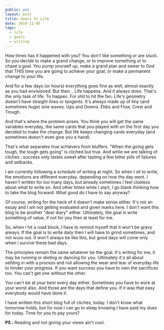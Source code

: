 ```yaml
---
public: yes
layout: post
title: Goals Vs Life
date: 2019-11-05
tags:
  - life
  - goals
  - writing
---
```


How times has it happened with you? You don't like something or are stuck. So you decide to make a grand change, or to improve something or to chase a goal. You pump yourself up, make a grand plan and swear to God that THIS time you are going to achieve your goal, or make a permanent change to your life.

And for a few days (or hours) everything goes fine as well, almost exactly as you had envisioned. But then... Life happens. And it always does. That's the only task of life. To happen. For shit to hit the fan. Life's geometry doesn't have straight lines or tangents. It's always made up of tiny (and sometimes huge) sine waves. Ups and Downs. Ebbs and Flow. Crest and Trough.

And that's where the problem arises. You think you will get the same variables everyday, the same cards that you played with on the first day you decided to make the change. But life keeps changing cards everyday (and sometimes doesn't even give you a hand).

That's what separates true achievers from bluffers. "When the going gets tough, the tough gets going" is cliched but true. And while we are talking of cliches : success only tastes sweet after tasting a few bitter pills of failures and setbacks.

I am currently following a schedule of writing at night. So when I sit to write, the emotions are different everyday, depending on how the day went. I haven't written for too many days, but already sometimes I feel clueless about what to write on. And other times while I start, I go blank thinking how to take the blog forward. What good do I have to say anyway?

Of course, writing for the heck of it doesn't make sense either. It's not an essay and I am not getting evaluated and given marks here. I don't want this blog to be another "dear diary" either. Ultimately, the goal is write something of value, if not for you then at least for me.

So, when I hit a road block, I have to remind myself that it won't be gravy always. If the goal is to write daily then I will have to grind sometimes, and not wuss out. It won't always be like this, but good days will come only when I survive these bad days.

The principles remain the same whatever be the goal. It's writing for me, it may be running or dieting or dancing for you. Ultimately it's all about settling in with a process and not allowing the wear and tear of everyday life to hinder your progress. If you want success you have to own the sacrifices too. You can't get one without the other. 

You can't be at your best every day either. Sometimes you have to work at your worst also. And those are the days that define you. If it was that easy everybody would have done it. 

I have written this short blog full of cliches, today. I don't know what tomorrow holds, but for now I can go to sleep knowing I have paid my dues for today. Time for you to pay yours?

**PS :** Reading and not giving your views ain't cool.
